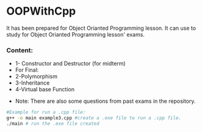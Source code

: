 # OOPWithCpp
It has been prepared for Object Orianted Programming lesson.
It can use to study for Object Orianted Programming lesson' exams.

### Content:
- 1- Constructor and Destructor (for midterm)
- For Final:
- 2-Polymorphism
- 3-Inheritance
- 4-Virtual base Function

+ Note: There are also some questions from past exams in the repository.

```bash
#Example for run a .cpp file:
g++ -o main example3.cpp #create a .exe file to run a .cpp file.
./main # run the .exe file created